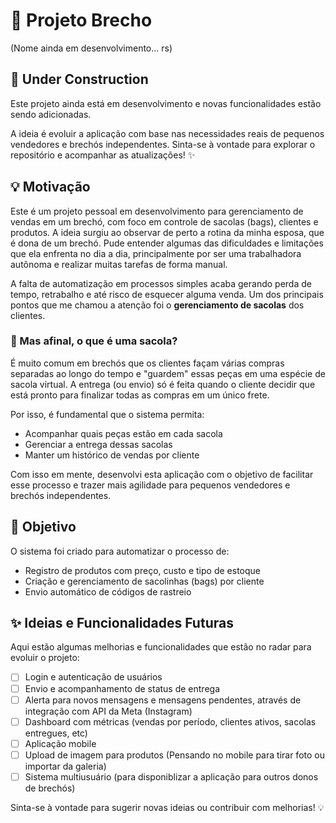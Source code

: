 # 🧵 Projeto Brecho
(Nome ainda em desenvolvimento... rs)

## 🚧 Under Construction

Este projeto ainda está em desenvolvimento e novas funcionalidades estão sendo adicionadas.

A ideia é evoluir a aplicação com base nas necessidades reais de pequenos vendedores e brechós independentes. Sinta-se à vontade para explorar o repositório e acompanhar as atualizações! ✨


## 💡 Motivação

Este é um projeto pessoal em desenvolvimento para gerenciamento de vendas em um brechó, com foco em controle de sacolas (bags), clientes e produtos. A ideia surgiu ao observar de perto a rotina da minha esposa, que é dona de um brechó. Pude entender algumas das dificuldades e limitações que ela enfrenta no dia a dia, principalmente por ser uma trabalhadora autônoma e realizar muitas tarefas de forma manual.

A falta de automatização em processos simples acaba gerando perda de tempo, retrabalho e até risco de esquecer alguma venda. Um dos principais pontos que me chamou a atenção foi o **gerenciamento de sacolas** dos clientes.

### 👜 Mas afinal, o que é uma sacola?

É muito comum em brechós que os clientes façam várias compras separadas ao longo do tempo e "guardem" essas peças em uma espécie de sacola virtual. A entrega (ou envio) só é feita quando o cliente decidir que está pronto para finalizar todas as compras em um único frete.

Por isso, é fundamental que o sistema permita:

- Acompanhar quais peças estão em cada sacola
- Gerenciar a entrega dessas sacolas
- Manter um histórico de vendas por cliente

Com isso em mente, desenvolvi esta aplicação com o objetivo de facilitar esse processo e trazer mais agilidade para pequenos vendedores e brechós independentes.


## 🧠 Objetivo

O sistema foi criado para automatizar o processo de:

- Registro de produtos com preço, custo e tipo de estoque
- Criação e gerenciamento de sacolinhas (bags) por cliente
- Envio automático de códigos de rastreio


## ✨ Ideias e Funcionalidades Futuras

Aqui estão algumas melhorias e funcionalidades que estão no radar para evoluir o projeto:

- [ ] Login e autenticação de usuários
- [ ] Envio e acompanhamento de status de entrega
- [ ] Alerta para novos mensagens e mensagens pendentes, através de integração com API da Meta (Instagram)
- [ ] Dashboard com métricas (vendas por período, clientes ativos, sacolas entregues, etc)
- [ ] Aplicação mobile
- [ ] Upload de imagem para produtos (Pensando no mobile para tirar foto ou importar da galeria)
- [ ] Sistema multiusuário (para disponiblizar a aplicação para outros donos de brechós)

Sinta-se à vontade para sugerir novas ideias ou contribuir com melhorias! 💡

